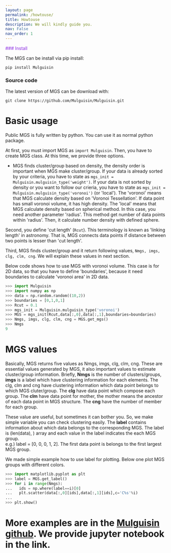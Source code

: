 ```yaml
---
layout: page
permalink: /howtouse/
title: Howtouse
description: We will kindly guide you.
nav: False
nav_order: 1
---
```


<span style="color:blueviolet"> ### Install </span>

The MGS can be install via pip install: 

```
pip install Mulguisin
```

### Source code

The latest version of MGS can be download with: 

```
git clone https://github.com/Mulguisin/Mulguisin.git
```

# Basic usage

Public MGS is fully written by python. You can use it as normal python package.

At first, you must import MGS as `import Mulguisin`. Then, you have to create MGS class. At this time, we provide three options.

* MGS finds cluster/group based on density, the density order is important when MGS make cluster/group. If your data is already sorted by your criteria, you have to state as `mgs_init = Mulguisin.mulguisin_type('weight')`. If your data is not sorted by density or you want to follow our crieria, you have to state as `mgs_init = Mulguisin.mulguisin_type('voronoi')` (or 'local'). The 'voronoi' means that MGS calculate density based on 'Voronoi Tessellation'. If data point has small voronoi volume, it has high density. The 'local' means that MGS calculate density based on spherical method. In this case, you need another parameter 'radius'. This method get number of data points within 'radius'. Then, it calculate number density with defined sphere.

Second, you define 'cut length' (`Rcut`). This terminology is known as 'linking length' in astronomy. That is, MGS connects data points if distance between two points is lesser than 'cut length'.

Third, MGS finds cluster/group and it return following values, `Nmgs, imgs, clg, clm, cng`. We will explain these values in next section.

Below code shows how to use MGS with voronoi volume. This case is for 2D data, so that you have to define 'boundaries', because it need boundaries to calculate 'voronoi area' in 2D data.

```python
>>> import Mulguisin
>>> import numpy as np
>>> data = np.random.random((10,2))
>>> boundaries = [0,1,0,1]
>>> Rcut = 0.1
>>> mgs_init = Mulguisin.mulguisin_type('voronoi')
>>> MGS = mgs_init(Rcut,data[:,0],data[:,1],boundaries=boundaries)
>>> Nmgs, imgs, clg, clm, cng = MGS.get_mgs()
>>> Nmgs
9
```

# MGS values

Basically, MGS returns five values as Nmgs, imgs, clg, clm, cng. These are essential values generated by MGS, it also important values to estimate cluster/group information. Briefly, **Nmgs** is the number of clusters/groups, **imgs** is a label which have clustering information for each elements. The clg, clm and cng have clustering information which data point belongs to which MGS cluter/group. The **clg** have data point which compose each group. The **clm** have data point for mother, the mother means the ancestor of each data point in MGS structure. The **cng** have the number of member for each group.

These value are useful, but sometimes it can bother you. So, we make simple variable you can check clustering easily. The **label** contains information about which data belongs to the corresponding MGS. The label is (len(data), ) array and each value in the label indicates the each MGS group.  
e.g.) label = [0, 0, 0, 1, 2]. The first data point is belongs to the first largest MGS group. 

We made simple example how to use label for plotting. Below one plot MGS groups with different colors.

```python
>>> import matplotlib.pyplot as plt
>>> label = MGS.get_label()
>>> for i in range(Nmgs):
...   ids = np.where(label==i)[0]
...   plt.scatter(data[:,0][ids],data[:,1][ids],c='C%s'%i)
...
>>> plt.show()
```


# More examples are in the [Mulguisin github](https://github.com/Mulguisin/Mulguisin/tree/main/test). We provide jupyter notebook in the link.
